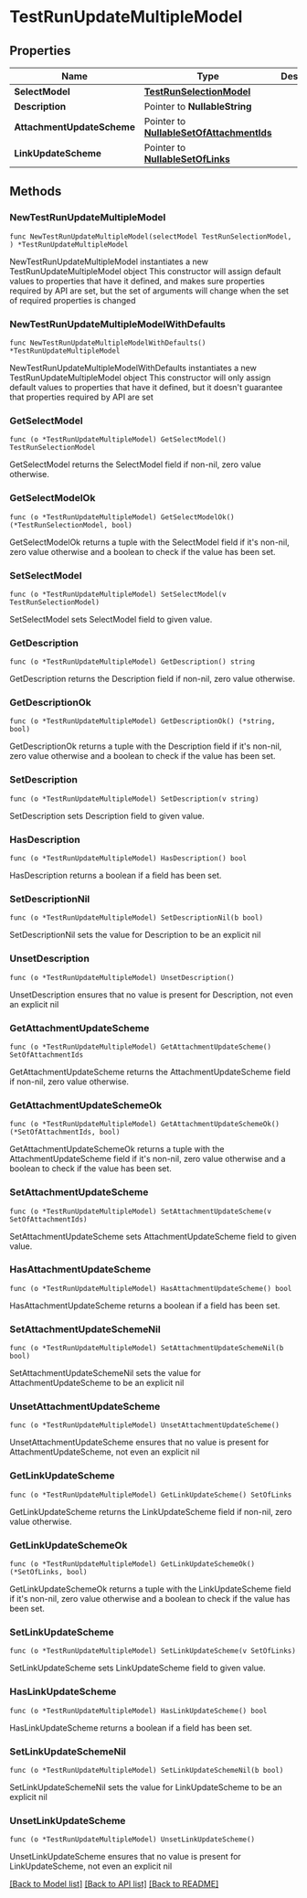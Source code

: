 # TestRunUpdateMultipleModel

## Properties

Name | Type | Description | Notes
------------ | ------------- | ------------- | -------------
**SelectModel** | [**TestRunSelectionModel**](TestRunSelectionModel.md) |  | 
**Description** | Pointer to **NullableString** |  | [optional] 
**AttachmentUpdateScheme** | Pointer to [**NullableSetOfAttachmentIds**](SetOfAttachmentIds.md) |  | [optional] 
**LinkUpdateScheme** | Pointer to [**NullableSetOfLinks**](SetOfLinks.md) |  | [optional] 

## Methods

### NewTestRunUpdateMultipleModel

`func NewTestRunUpdateMultipleModel(selectModel TestRunSelectionModel, ) *TestRunUpdateMultipleModel`

NewTestRunUpdateMultipleModel instantiates a new TestRunUpdateMultipleModel object
This constructor will assign default values to properties that have it defined,
and makes sure properties required by API are set, but the set of arguments
will change when the set of required properties is changed

### NewTestRunUpdateMultipleModelWithDefaults

`func NewTestRunUpdateMultipleModelWithDefaults() *TestRunUpdateMultipleModel`

NewTestRunUpdateMultipleModelWithDefaults instantiates a new TestRunUpdateMultipleModel object
This constructor will only assign default values to properties that have it defined,
but it doesn't guarantee that properties required by API are set

### GetSelectModel

`func (o *TestRunUpdateMultipleModel) GetSelectModel() TestRunSelectionModel`

GetSelectModel returns the SelectModel field if non-nil, zero value otherwise.

### GetSelectModelOk

`func (o *TestRunUpdateMultipleModel) GetSelectModelOk() (*TestRunSelectionModel, bool)`

GetSelectModelOk returns a tuple with the SelectModel field if it's non-nil, zero value otherwise
and a boolean to check if the value has been set.

### SetSelectModel

`func (o *TestRunUpdateMultipleModel) SetSelectModel(v TestRunSelectionModel)`

SetSelectModel sets SelectModel field to given value.


### GetDescription

`func (o *TestRunUpdateMultipleModel) GetDescription() string`

GetDescription returns the Description field if non-nil, zero value otherwise.

### GetDescriptionOk

`func (o *TestRunUpdateMultipleModel) GetDescriptionOk() (*string, bool)`

GetDescriptionOk returns a tuple with the Description field if it's non-nil, zero value otherwise
and a boolean to check if the value has been set.

### SetDescription

`func (o *TestRunUpdateMultipleModel) SetDescription(v string)`

SetDescription sets Description field to given value.

### HasDescription

`func (o *TestRunUpdateMultipleModel) HasDescription() bool`

HasDescription returns a boolean if a field has been set.

### SetDescriptionNil

`func (o *TestRunUpdateMultipleModel) SetDescriptionNil(b bool)`

 SetDescriptionNil sets the value for Description to be an explicit nil

### UnsetDescription
`func (o *TestRunUpdateMultipleModel) UnsetDescription()`

UnsetDescription ensures that no value is present for Description, not even an explicit nil
### GetAttachmentUpdateScheme

`func (o *TestRunUpdateMultipleModel) GetAttachmentUpdateScheme() SetOfAttachmentIds`

GetAttachmentUpdateScheme returns the AttachmentUpdateScheme field if non-nil, zero value otherwise.

### GetAttachmentUpdateSchemeOk

`func (o *TestRunUpdateMultipleModel) GetAttachmentUpdateSchemeOk() (*SetOfAttachmentIds, bool)`

GetAttachmentUpdateSchemeOk returns a tuple with the AttachmentUpdateScheme field if it's non-nil, zero value otherwise
and a boolean to check if the value has been set.

### SetAttachmentUpdateScheme

`func (o *TestRunUpdateMultipleModel) SetAttachmentUpdateScheme(v SetOfAttachmentIds)`

SetAttachmentUpdateScheme sets AttachmentUpdateScheme field to given value.

### HasAttachmentUpdateScheme

`func (o *TestRunUpdateMultipleModel) HasAttachmentUpdateScheme() bool`

HasAttachmentUpdateScheme returns a boolean if a field has been set.

### SetAttachmentUpdateSchemeNil

`func (o *TestRunUpdateMultipleModel) SetAttachmentUpdateSchemeNil(b bool)`

 SetAttachmentUpdateSchemeNil sets the value for AttachmentUpdateScheme to be an explicit nil

### UnsetAttachmentUpdateScheme
`func (o *TestRunUpdateMultipleModel) UnsetAttachmentUpdateScheme()`

UnsetAttachmentUpdateScheme ensures that no value is present for AttachmentUpdateScheme, not even an explicit nil
### GetLinkUpdateScheme

`func (o *TestRunUpdateMultipleModel) GetLinkUpdateScheme() SetOfLinks`

GetLinkUpdateScheme returns the LinkUpdateScheme field if non-nil, zero value otherwise.

### GetLinkUpdateSchemeOk

`func (o *TestRunUpdateMultipleModel) GetLinkUpdateSchemeOk() (*SetOfLinks, bool)`

GetLinkUpdateSchemeOk returns a tuple with the LinkUpdateScheme field if it's non-nil, zero value otherwise
and a boolean to check if the value has been set.

### SetLinkUpdateScheme

`func (o *TestRunUpdateMultipleModel) SetLinkUpdateScheme(v SetOfLinks)`

SetLinkUpdateScheme sets LinkUpdateScheme field to given value.

### HasLinkUpdateScheme

`func (o *TestRunUpdateMultipleModel) HasLinkUpdateScheme() bool`

HasLinkUpdateScheme returns a boolean if a field has been set.

### SetLinkUpdateSchemeNil

`func (o *TestRunUpdateMultipleModel) SetLinkUpdateSchemeNil(b bool)`

 SetLinkUpdateSchemeNil sets the value for LinkUpdateScheme to be an explicit nil

### UnsetLinkUpdateScheme
`func (o *TestRunUpdateMultipleModel) UnsetLinkUpdateScheme()`

UnsetLinkUpdateScheme ensures that no value is present for LinkUpdateScheme, not even an explicit nil

[[Back to Model list]](../README.md#documentation-for-models) [[Back to API list]](../README.md#documentation-for-api-endpoints) [[Back to README]](../README.md)


